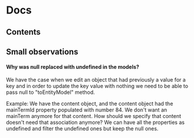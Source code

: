 # Docs

## Contents

## Small observations

#### Why was null replaced with undefined in the models?
We have the case when we edit an object that had previously a value for a key and in order to update the key value with nothing we need to be able to pass null to "toEntityModel" method. 

Example: We have the content object, and the content object had the mainTermId property populated with number 84. We don't want an mainTerm anymore for that content. How should we specify that content doesn't need that association anymore? We can have all the properties as undefined and filter the undefined ones but keep the null ones.

